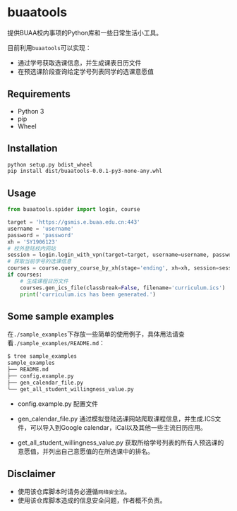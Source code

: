 # buaatools

提供BUAA校内事项的Python库和一些日常生活小工具。

目前利用`buaatools`可以实现：

- 通过学号获取选课信息，并生成课表日历文件
- 在预选课阶段查询给定学号列表同学的选课意愿值

## Requirements

- Python 3
- pip
- Wheel

## Installation

```bash
python setup.py bdist_wheel
pip install dist/buaatools-0.0.1-py3-none-any.whl
```

## Usage

```python
from buaatools.spider import login, course

target = 'https://gsmis.e.buaa.edu.cn:443'
username = 'username'
password = 'password'
xh = 'SY1906123'
# 校外登陆校内网站
session = login.login_with_vpn(target=target, username=username, password=password)
# 获取当前学号的选课信息
courses = course.query_course_by_xh(stage='ending', xh=xh, session=session, vpn=True)
if courses:
    # 生成课程日历文件
    courses.gen_ics_file(classbreak=False, filename='curriculum.ics')
    print('curriculum.ics has been generated.')
```

## Some sample examples

在`./sample_examples`下存放一些简单的使用例子，具体用法请查看`./sample_examples/README.md`：

```bash
$ tree sample_examples
sample_examples
├── README.md
├── config.example.py
├── gen_calendar_file.py
└── get_all_student_willingness_value.py
```

- config.example.py 配置文件
- gen_calendar_file.py 通过模拟登陆选课网站爬取课程信息，并生成.ICS文件，可以导入到Google calendar，iCal以及其他一些主流日历应用。

- get_all_student_willingness_value.py 获取所给学号列表的所有人预选课的意愿值，并列出自己意愿值的在所选课中的排名。


## Disclaimer

- 使用该仓库脚本时请务必遵循`网络安全法`。
- 使用该仓库脚本造成的信息安全问题，作者概不负责。
